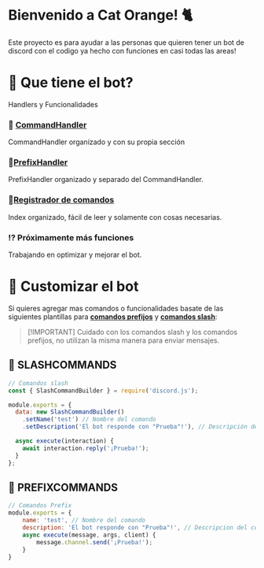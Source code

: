 # Bienvenido a Cat Orange! 🐈

Este proyecto es para ayudar a las personas que quieren tener un bot de discord con el codigo ya hecho con funciones en casi todas las areas!

# 🚦 Que tiene el bot?

Handlers y Funcionalidades

### 📑 [CommandHandler](https://github.com/Gabo2447/discord_js/tree/main/handlers/commandHandler.js)
CommandHandler organizado y con su propia sección
  
### 📄[PrefixHandler](https://github.com/Gabo2447/discord_js/tree/main/handlers/prefixHandler.js)
PrefixHandler organizado y separado del CommandHandler.

### 📑[Registrador de comandos](https://github.com/Gabo2447/discord_js/tree/main/index.js")
Index organizado, fácil de leer y solamente con cosas necesarias.

### ⁉️ Próximamente más funciones
Trabajando en optimizar y mejorar el bot.

# 📝 **Customizar el bot**

Si quieres agregar mas comandos o funcionalidades basate de las siguientes plantillas para [**comandos prefijos**](https://github.com/Gabo2447/discord_js/edit/main/README.md#-slashcommands) y [**comandos slash**](https://github.com/Gabo2447/discord_js/edit/main/README.md#-prefixcommands):
>  [!IMPORTANT]
> Cuidado con los comandos slash y los comandos prefijos, no utilizan la misma manera para enviar mensajes.

## 📑 SLASHCOMMANDS
```javascript Slash Command
// Comandos slash
const { SlashCommandBuilder } = require('discord.js');

module.exports = {
  data: new SlashCommandBuilder()
    .setName('test') // Nombre del comando
    .setDescription('El bot responde con "Prueba"!'), // Descripción del comando

  async execute(interaction) {
    await interaction.reply('¡Prueba!');
  }
};
```
## 📄 PREFIXCOMMANDS
```javascript Prefix Command
// Comandos Prefix
module.exports = {
    name: 'test', // Nombre del comando
    description: 'El bot responde con "Prueba"!', // Descripcion del comando
    async execute(message, args, client) {
        message.channel.send('¡Prueba!');
    }
} 
```
